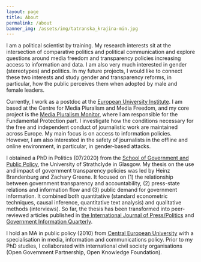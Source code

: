 ```yaml
---
layout: page
title: About
permalink: /about
banner_img: /assets/img/tatranska_krajina-min.jpg
---
```

I am a political scientist by training. My research interests sit at the intersection of comparative politics and political communication and explore questions around media freedom and transparency policies increasing access to information and data. I am also very much interested in gender (stereotypes) and politics. In my future projects, I would like to connect these two interests and study gender and transparency reforms, in particular, how the public perceives them when adopted by male and female leaders.

Currently, I work as a postdoc at the [European University Institute](https://www.eui.eu). I am based at the Centre for Media Pluralism and Media Freedom, and my core project is the [Media Pluralism Monitor](https://cmpf.eui.eu/media-pluralism-monitor/mpm-2020/), where I am responsible for the Fundamental Protection part. I investigate how the conditions necessary for the free and independent conduct of journalistic work are maintained across Europe. My main focus is on access to information policies. However, I am also interested in the safety of journalists in the offline and online environment, in particular, in gender-based attacks.

I obtained a PhD in Politics (07/2020) from the [School of Government and Public Policy](https://www.strath.ac.uk/humanities/governmentpublicpolicy/), the University of Strathclyde in Glasgow. My thesis on the use and impact of government transparency policies was led by Heinz Brandenburg and Zachary Greene. It focused on (1) the relationship between government transparency and accountability, (2) press-state relations and information flow and (3) public demand for government information. It combined both quantitative (standard econometric techniques, causal inference, quantitative text analysis) and qualitative methods (interviews). So far, the thesis has been transformed into peer-reviewed articles published in [the International Journal of Press/Politics](https://journals.sagepub.com/doi/abs/10.1177/19401612211006702) and [Government Information Quarterly](https://www.sciencedirect.com/science/article/abs/pii/S0740624X1930560X).  

I hold an MA in public policy (2010) from [Central European University](https://spp.ceu.edu/) with a specialisation in media, information and communications policy. Prior to my PhD studies, I collaborated with international civil society organisations (Open Government Partnership, Open Knowledge Foundation).